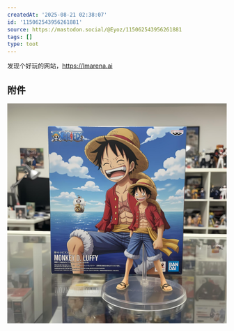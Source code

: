 ```yaml
---
createdAt: '2025-08-21 02:38:07'
id: '115062543956261881'
source: https://mastodon.social/@Eyoz/115062543956261881
tags: []
type: toot
---
```


发现个好玩的网站，<https://lmarena.ai>
## 附件
![Image](../media/115062540098142653-c5c5c8c91e3563c9.jpg)
